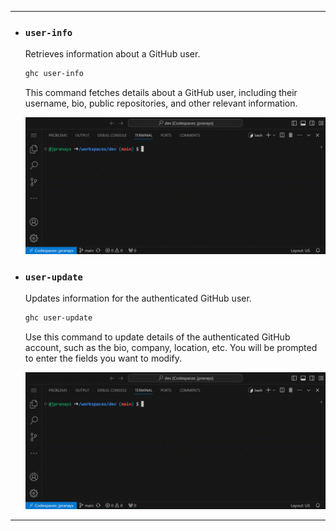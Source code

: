 
---

- ### **`user-info`**

  Retrieves information about a GitHub user.
  
  ```bash
  ghc user-info
  ```

  This command fetches details about a GitHub user, including their username, bio, public repositories, and other relevant information.

  ![ghc user-info](/gifs/user-info.gif)


- ### **`user-update`**

  Updates information for the authenticated GitHub user.
  
  ```bash
  ghc user-update
  ```

  Use this command to update details of the authenticated GitHub account, such as the bio, company, location, etc. You will be prompted to enter the fields you want to modify.

  ![ghc user-update](/gifs/user-update.gif)

---

